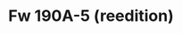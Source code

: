 ---
title: "Fw 190A-5 (reedition)"
price: 1900 
desc: "PROFIPACK, Fw 190A-5 (reedition), razmera: 1/72"
img_path: "/assets/img/70116.jpg"
brand: EDUARD
available: false
special_offer: false
new: false
soon: false
cat: "Plasticne-Makete"
subcat: "PM-EDUARD"
subsubcat: ""
sifra: "70116"
---